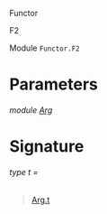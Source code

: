 Functor

F2

Module `Functor.F2`

# Parameters

<a id="argument-1-Arg"></a>

###### module [Arg](Functor.F2.argument-1-Arg.md)

# Signature

<a id="type-t"></a>

###### type t =

> [Arg.t](Functor.F2.argument-1-Arg.md#type-t)

